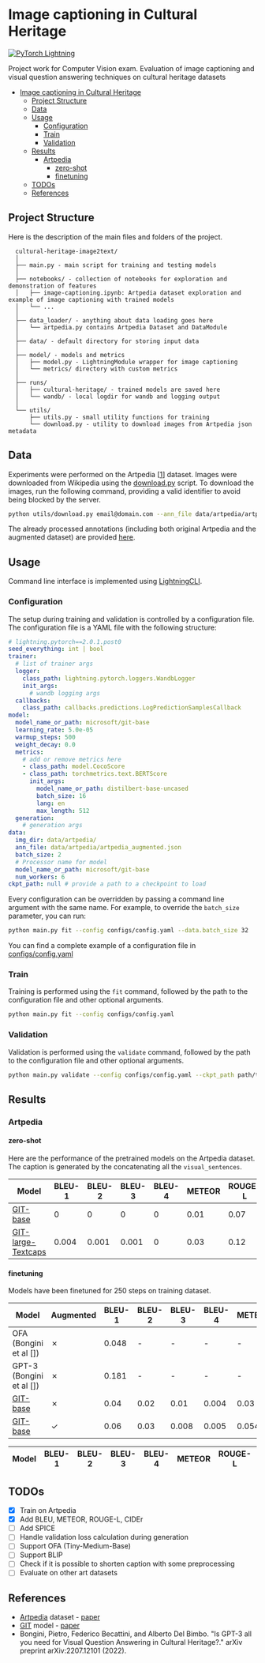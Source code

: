 # Image captioning in Cultural Heritage

[![PyTorch Lightning](https://img.shields.io/badge/PyTorch-Lightning-blueviolet)](#)

Project work for Computer Vision exam. Evaluation of image captioning and visual question answering techniques on cultural heritage datasets

<!-- TOC -->
* [Image captioning in Cultural Heritage](#image-captioning-in-cultural-heritage)
  * [Project Structure](#project-structure)
  * [Data](#data)
  * [Usage](#usage)
    * [Configuration](#configuration)
    * [Train](#train)
    * [Validation](#validation)
  * [Results](#results)
    * [Artpedia](#artpedia-)
      * [zero-shot](#zero-shot)
      * [finetuning](#finetuning)
  * [TODOs](#todos)
  * [References](#references)
<!-- TOC -->

## Project Structure
Here is the description of the main files and folders of the project.

```
  cultural-heritage-image2text/
  │
  ├── main.py - main script for training and testing models
  │
  ├── notebooks/ - collection of notebooks for exploration and demonstration of features
  │   ├── image-captioning.ipynb: Artpedia dataset exploration and example of image captioning with trained models
  │   └── ...
  │
  ├── data_loader/ - anything about data loading goes here
  │   └── artpedia.py contains Artpedia Dataset and DataModule
  │
  ├── data/ - default directory for storing input data
  │
  ├── model/ - models and metrics
  │   ├── model.py - LightningModule wrapper for image captioning
  │   └── metrics/ directory with custom metrics
  │
  ├── runs/
  │   ├── cultural-heritage/ - trained models are saved here
  │   └── wandb/ - local logdir for wandb and logging output
  │
  └── utils/
      ├── utils.py - small utility functions for training
      └── download.py - utility to download images from Artpedia json metadata
 ```

## Data
Experiments were performed on the Artpedia [[1](https://aimagelab.ing.unimore.it/imagelab/page.asp?IdPage=35)] dataset. Images were downloaded from Wikipedia using the [download.py](download.py) script.
To download the images, run the following command, providing a valid identifier to avoid being blocked by the server.

```bash
python utils/download.py email@domain.com --ann_file data/artpedia/artpedia.json --img_dir data/artpedia/images 
```

The already processed annotations (including both original Artpedia and the augmented dataset) are provided [here](https://drive.google.com/drive/folders/1STLtxx81r4VUCIqU3_3olhqGBSxf2sXh?usp=share_link).

## Usage
Command line interface is implemented using [LightningCLI](https://lightning.ai/docs/pytorch/stable/api/lightning.pytorch.cli.LightningCLI.html).

### Configuration
The setup during training and validation is controlled by a configuration file. 
The configuration file is a YAML file with the following structure:

```yaml
# lightning.pytorch==2.0.1.post0
seed_everything: int | bool
trainer:
  # list of trainer args
  logger:
    class_path: lightning.pytorch.loggers.WandbLogger
    init_args:
      # wandb logging args
  callbacks:
    class_path: callbacks.predictions.LogPredictionSamplesCallback
model:
  model_name_or_path: microsoft/git-base
  learning_rate: 5.0e-05
  warmup_steps: 500
  weight_decay: 0.0
  metrics:
    # add or remove metrics here
    - class_path: model.CocoScore
    - class_path: torchmetrics.text.BERTScore
      init_args:
        model_name_or_path: distilbert-base-uncased
        batch_size: 16
        lang: en
        max_length: 512
  generation:
    # generation args
data:
  img_dir: data/artpedia/
  ann_file: data/artpedia/artpedia_augmented.json
  batch_size: 2
  # Processor name for model
  model_name_or_path: microsoft/git-base
  num_workers: 6
ckpt_path: null # provide a path to a checkpoint to load
```

Every configuration can be overridden by passing a command line argument with the same name. For example, to override the `batch_size` parameter, you can run:

```bash
python main.py fit --config configs/config.yaml --data.batch_size 32
```

You can find a complete example of a configuration file in [configs/config.yaml](configs/config.yaml)

### Train
Training is performed using the `fit` command, followed by the path to the configuration file and other optional arguments.

```bash
python main.py fit --config configs/config.yaml
```

### Validation
Validation is performed using the `validate` command, followed by the path to the configuration file and other optional arguments.
```bash
python main.py validate --config configs/config.yaml --ckpt_path path/to/ckpt.ckpt
```

## Results

### Artpedia 
#### zero-shot
Here are the performance of the pretrained models on the Artpedia dataset. The caption is generated by the concatenating all the `visual_sentences`.

| Model                                                                        | BLEU-1 | BLEU-2 | BLEU-3 | BLEU-4 | METEOR | ROUGE-L | CIDEr | SPICE | BERTScore (f1) |
|------------------------------------------------------------------------------|--------|--------|--------|--------|--------|---------|-------|-------|----------------|
| [GIT-base](https://huggingface.co/docs/transformers/model_doc/git)           | 0      | 0      | 0      | 0      | 0.01   | 0.07    | 0.004 | -     | 0.53           |
| [GIT-large-Textcaps](https://huggingface.co/docs/transformers/model_doc/git) | 0.004  | 0.001  | 0.001  | 0      | 0.03   | 0.12    | 0.026 | -     | 0.60           |

[//]: # (| [OFA]&#40;https://github.com/OFA-Sys/OFA&#41;                                        |        |        |        |        |        |         |       |       |           |)
[//]: # (| [BLIP]&#40;https://huggingface.co/docs/transformers/model_doc/blip&#41;              |        |        |        |        |        |         |       |       |           |)

#### finetuning
Models have been finetuned for 250 steps on training dataset.

| Model                                                              | Augmented | BLEU-1 | BLEU-2 | BLEU-3 | BLEU-4 | METEOR | ROUGE-L | CIDEr | SPICE | BERTScore (f1) |
|--------------------------------------------------------------------|-----------|--------|--------|--------|--------|--------|---------|-------|-------|----------------|
| OFA (Bongini et al [])                                             | ✗         | 0.048  | -      | -      | -      | -      | 0.138   | 0.091 | -     | -              |
| GPT-3 (Bongini et al [])                                           | ✗         | 0.181  | -      | -      | -      | -      | 0.188   | 0.079 | -     | -              |
| [GIT-base](https://huggingface.co/docs/transformers/model_doc/git) | ✗         | 0.04   | 0.02   | 0.01   | 0.004  | 0.03   | 0.16    | 0.03  | -     | 0.65           |
| [GIT-base](https://huggingface.co/docs/transformers/model_doc/git) | ✓         | 0.06   | 0.03   | 0.008  | 0.005  | 0.054  | 0.17    | 0.04  | -     | 0.65           |

[//]: # (| [OFA]&#40;https://github.com/OFA-Sys/OFA&#41;                           |        |        |        |        |        |         |       |       |           |)
[//]: # (| [BLIP]&#40;https://huggingface.co/docs/transformers/model_doc/blip&#41; |        |        |        |        |        |         |       |       |           |)



| Model                                                              | BLEU-1 | BLEU-2 | BLEU-3 | BLEU-4 | METEOR | ROUGE-L | CIDEr | SPICE | BERTScore (f1) |
|--------------------------------------------------------------------|--------|--------|--------|--------|--------|---------|-------|-------|----------------|


[//]: # (| [OFA]&#40;https://github.com/OFA-Sys/OFA&#41;                           |        |        |        |        |        |         |       |       |           |)
[//]: # (| [BLIP]&#40;https://huggingface.co/docs/transformers/model_doc/blip&#41; |        |        |        |        |        |         |       |       |           |)

## TODOs
- [x] Train on Artpedia
- [x] Add BLEU, METEOR, ROUGE-L, CIDEr
- [ ] Add SPICE
- [ ] Handle validation loss calculation during generation
- [ ] Support OFA (Tiny-Medium-Base)
- [ ] Support BLIP
- [ ] Check if it is possible to shorten caption with some preprocessing
- [ ] Evaluate on other art datasets

## References
- [Artpedia](https://aimagelab.ing.unimore.it/imagelab/page.asp?IdPage=35) dataset - [paper](https://iris.unimore.it/retrieve/handle/11380/1178736/224456/paper.pdf)
- [GIT](https://huggingface.co/docs/transformers/model_doc/git) model - [paper](https://arxiv.org/abs/2205.14100)
- Bongini, Pietro, Federico Becattini, and Alberto Del Bimbo. "Is GPT-3 all you need for Visual Question Answering in Cultural Heritage?." arXiv preprint arXiv:2207.12101 (2022).

